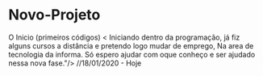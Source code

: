  # Novo-Projeto
O Inicio (primeiros códigos)
<
Iniciando dentro da programação, já fiz alguns cursos a distância  e pretendo logo mudar de emprego, Na area de tecnologia da informa. Só espero ajudar com oque conheço e ser ajudado nessa nova fase."/>  //18/01/2020 - Hoje 
